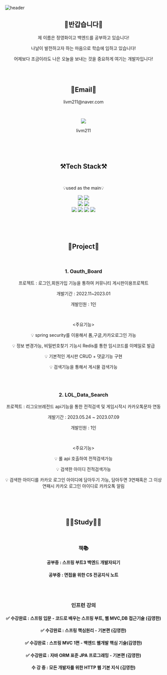 ![header](https://capsule-render.vercel.app/api?type=Waving&color=06E4D1&height=300&section=header&text=JyHwa's0702%20GitHub&fontSize=60)



<h2 align="center">👐반갑습니다👐</h2>
<p align="center">제 이름은 정영화이고 백엔드를 공부하고 있습니다!</p>
<p align="center">나날이 발전하고자 하는 마음으로 학습에 임하고 있습니다!</p>
<p align="center">어제보다 조금이라도 나은 오늘을 보내는 것을 중요하게 여기는 개발자입니다!</p><br><br>


<h2 align="center">📧Email📧</h2>
<p align="center">livm211@naver.com</p><br>
<p align="center">
	<img src="https://img.shields.io/badge/KakaoTalk-FFCD00?style=flat-square&logo=KakaoTalk&logoColor=black">
	</p>
<p align="center">
	livm211
	</p>
<br><br><br>



<h2 align="center">⚒️Tech Stack⚒️</h2><br>
<p align="center">💡used as the main💡</p>
<p align="center"><img src="https://img.shields.io/badge/IntelliJIDEA-000000.svg?style=for-the-badge&logo=intellij-idea&logoColor=white">
	<img src="https://img.shields.io/badge/java-%23ED8B00.svg?style=for-the-badge&logo=openjdk&logoColor=white">
	<br>
	<img src="https://img.shields.io/badge/spring-%236DB33F.svg?style=for-the-badge&logo=spring&logoColor=white">
	<img src="https://img.shields.io/badge/SpringBoot-3DDC84?style=for-the-badge&logo=SpringBoot&logoColor=white">
	<br>
	<img src="https://img.shields.io/badge/Thymeleaf-%23005C0F.svg?style=for-the-badge&logo=Thymeleaf&logoColor=white">
	<img src="https://img.shields.io/badge/JPA-23005C0F?style=for-the-badge&logo=JPA&logoColor=white">
  <img src="https://img.shields.io/badge/redis-%23DD0031.svg?style=for-the-badge&logo=redis&logoColor=white">
	<img src="https://img.shields.io/badge/H2database-00ced1?style=for-the-badge&logo=H2database&logoColor=white">
</p><br><br><br>

<h2 align="center" fontsize=100pt>📂Project📂</h2><br>
<h3 align="center">1. Oauth_Board</h3>
<p align="center">프로젝트 : 로그인,회원가입 기능을 통하여 커뮤니티 게시판이용프로젝트</p>
<p align="center">개발기간 : 2022.11~2023.01</p>
<p align="center">개발인원 : 1인</p><br>
<p align="center"><주요기능></p>
<p align="center">💡 spring security를 이용해서 폼,구글,카카오로그인 가능</p>
<p align="center">💡 정보 변경가능, 비밀번호찾기 기능시 Redis를 통한 임시코드를 이메일로 발급</p>
<p align="center">💡 기본적인 게시판 CRUD + 댓글기능 구현</p>
<p align="center">💡 검색기능을 통해서 게시물 검색가능</p><br><br>

<h3 align="center">2.  LOL_Data_Search</h3>
<p align="center">프로젝트 : 리그오브레전드 api기능을 통한 전적검색 및 게임시작시 카카오톡문자 연동</p>
<p align="center">개발기간 : 2023.05.24 ~ 2023.07.09</p>
<p align="center">개발인원 : 1인</p><br>
<p align="center"><주요기능></p>
<p align="center">💡 롤 api 호출하여 전적검색가능</p>
<p align="center">💡 검색한 아이디 전적검색가능</p>
<p align="center">💡 검색한 아이디를 카카오 로그인 아이디에 담아두기 가능, 담아두면 3연패혹은 그 이상연패시 카카오 로그인 아이디로 카카오톡 알림</p>

<br><br><br>
<h2 align="center" fontsize=100pt>✍🏻Study✍🏻</h2><br>
<h3 align="center">책📚</h3>
<h4 align="center">공부중 : 스프링 부트3 백엔드 개발자되기</h3>
<h4 align="center">공부중 : 면접을 위한 CS 전공지식 노트</h3>
<br><br>
<h3 align="center">인프런 강의</h3>
<h4 align="center">✅ 수강완료 : 스프링 입문 - 코드로 배우는 스프링 부트, 웹 MVC,DB 접근기술 (김영한)</h4>
<h4 align="center">✅ 수강완료 : 스프링 핵심원리 - 기본편 (김영한)</h4>
<h4 align="center">✅ 수강완료 : 스프링 MVC 1편 - 백엔드 웹개발 핵심 기술(김영한)</h4>
<h4 align="center">✅ 수강완료 : 자바 ORM 표준 JPA 프로그래밍 - 기본편 (김영한)</h4>
<h4 align="center">수 강 중 : 모든 개발자를 위한 HTTP 웹 기본 지식  (김영한)</h4>






